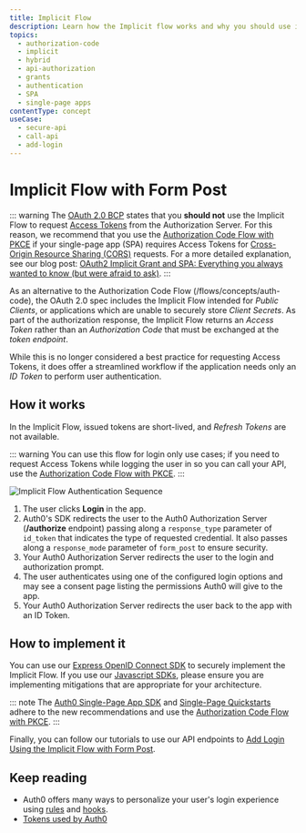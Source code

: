 ```yaml
---
title: Implicit Flow
description: Learn how the Implicit flow works and why you should use it for single-page apps (SPAs).
topics:
  - authorization-code
  - implicit
  - hybrid
  - api-authorization
  - grants
  - authentication
  - SPA
  - single-page apps
contentType: concept
useCase:
  - secure-api
  - call-api
  - add-login
---
```

# Implicit Flow with Form Post

::: warning
The [OAuth 2.0 BCP](https://tools.ietf.org/html/draft-ietf-oauth-security-topics-09#section-2.1.2) states that you **should not** use the Implicit Flow to request [Access Tokens](/tokens/access-tokens) from the Authorization Server. For this reason, we recommend that you use the [Authorization Code Flow with PKCE](/flows/concepts/auth-code-pkce) if your single-page app (SPA) requires Access Tokens for [Cross-Origin Resource Sharing (CORS)](/cross-origin-authentication#what-is-cross-origin-authentication) requests. For a more detailed explanation, see our blog post: [OAuth2 Implicit Grant and SPA: Everything you always wanted to know (but were afraid to ask)](https://auth0.com/blog/oauth2-implicit-grant-and-spa/).
:::

As an alternative to the Authorization Code Flow (/flows/concepts/auth-code), the OAuth 2.0 spec includes the Implicit Flow intended for <dfn data-key="public-client">Public Clients</dfn>, or applications which are unable to securely store <dfn data-key="client-secret">Client Secrets</dfn>. As part of the authorization response, the Implicit Flow returns an <dfn data-key="access-token">Access Token</dfn> rather than an <dfn data-key="authorization-code">Authorization Code</dfn> that must be exchanged at the <dfn data-key="token-endpoint">token endpoint</dfn>.

While this is no longer considered a best practice for requesting Access Tokens, it does offer a streamlined workflow if the application needs only an <dfn data-key="id-token">ID Token</dfn> to perform user authentication.

## How it works

In the Implicit Flow, issued tokens are short-lived, and <dfn data-key="refresh-token">Refresh Tokens</dfn> are not available.

::: warning
You can use this flow for login only use cases; if you need to request Access Tokens while logging the user in so you can call your API, use the [Authorization Code Flow with PKCE](/flows/concepts/auth-code-pkce).
:::

![Implicit Flow Authentication Sequence](/media/articles/flows/concepts/auth-sequence-implicit.png)

1. The user clicks **Login** in the app.
2. Auth0's SDK redirects the user to the Auth0 Authorization Server (**/authorize** endpoint) passing along a `response_type` parameter of `id_token` that indicates the type of requested credential. It also passes along a `response_mode` parameter of `form_post` to ensure security.
3. Your Auth0 Authorization Server redirects the user to the login and authorization prompt.
4. The user authenticates using one of the configured login options and may see a consent page listing the permissions Auth0 will give to the app.
5. Your Auth0 Authorization Server redirects the user back to the app with an ID Token.

## How to implement it

You can use our [Express OpenID Connect SDK](https://www.npmjs.com/package/express-openid-connect) to securely implement the Implicit Flow. If you use our [Javascript SDKs](/libraries), please ensure you are implementing mitigations that are appropriate for your architecture.

::: note
The [Auth0 Single-Page App SDK](/libraries/auth0-spa-js) and [Single-Page Quickstarts](/quickstart/spa) adhere to the new recommendations and use the [Authorization Code Flow with PKCE](/flows/concepts/auth-code-pkce).
:::

Finally, you can follow our tutorials to use our API endpoints to [Add Login Using the Implicit Flow with Form Post](/flows/guides/implicit/add-login-implicit).

## Keep reading

- Auth0 offers many ways to personalize your user's login experience using [rules](/rules) and [hooks](/hooks).
- [Tokens used by Auth0](/tokens)

